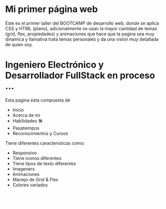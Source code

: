 # Mi primer página web

Este es el primer taller del BOOTCAMP de desarrollo web, donde se aplica CSS y HTML (plano), adicionalmente se usan la mayor cantidad de temas (grid, flex, propiedades) y animaciones que hace que la pagina sea muy dinamica y llamativa trata temas personales y da una visión muy detallada de quien soy.

# Ingeniero Electrónico y Desarrollador FullStack en proceso ...

Esta pagina esta compuesta de

- Inicio
- Acerca de mi
- Habilidades 🛠️
- Pasatiempos
- Reconocimientos y Cursos

Tiene diferentes caracteristicas como:

- Responsivo
- Tiene iconos diferentes
- Tiene tipos de texto diferentes
- Imageners
- Animaciones
- Manejo de Grid & Flex
- Colores variados

![](https://github.com/Hectorvegaloza/YoenGit/blob/main/html/este.gif)
